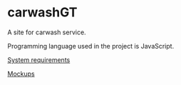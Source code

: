 # carwashGT

A site for carwash service.

Programming language used in the project is JavaScript.

[System requirements](https://github.com/MurphyDM/carwashGT/blob/master/SRS.md)

[Mockups](https://github.com/MurphyDM/carwashGT/tree/master/Mockups)
